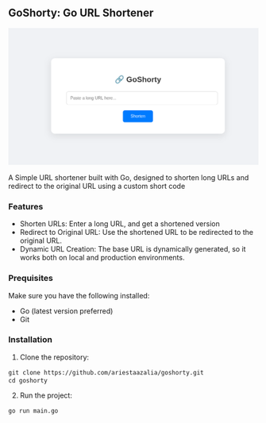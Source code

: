## GoShorty: Go URL Shortener
![GoShorty](image-1.png)

A Simple URL shortener built with Go, designed to shorten long URLs and redirect to the original URL using a custom short code

### Features
- Shorten URLs: Enter a long URL, and get a shortened version
- Redirect to Original URL: Use the shortened URL to be redirected to the original URL.
- Dynamic URL Creation: The base URL is dynamically generated, so it works both on local and production environments.

### Prequisites
Make sure you have the following installed:

- Go (latest version preferred)
- Git

### Installation 
1. Clone the repository:
```
git clone https://github.com/ariestaazalia/goshorty.git
cd goshorty
```
2. Run the project:
```
go run main.go
```